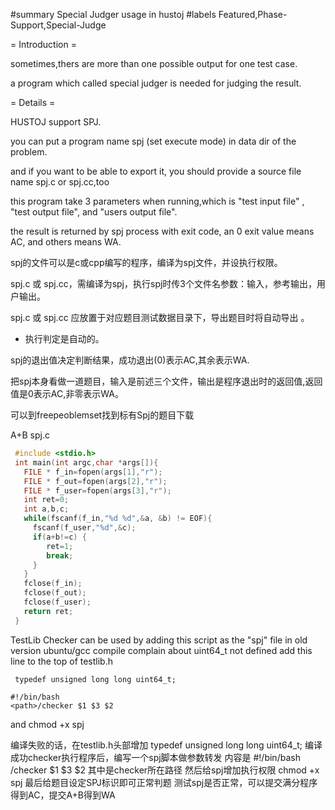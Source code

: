 #summary Special Judger usage in hustoj
#labels Featured,Phase-Support,Special-Judge

= Introduction =

sometimes,thers are more than one possible output for one test case.

a program which called special judger is needed for judging the result.


= Details =

HUSTOJ support SPJ.

you can put a program name spj (set execute mode) in data dir of the problem.

and if you want to be able to export it, you should provide a source file name spj.c or spj.cc,too

this program take 3 parameters when running,which is "test input file" , "test output file", and "users output file".

the result is returned by spj process with exit code, an 0 exit value means AC, and others means WA.

spj的文件可以是c或cpp编写的程序，编译为spj文件，并设执行权限。

spj.c 或 spj.cc，需编译为spj，执行spj时传3个文件名参数：输入，参考输出，用户输出。

spj.c 或 spj.cc 应放置于对应题目测试数据目录下，导出题目时将自动导出 。

* 执行判定是自动的。

spj的退出值决定判断结果，成功退出(0)表示AC,其余表示WA.

把spj本身看做一道题目，输入是前述三个文件，输出是程序退出时的返回值,返回值是0表示AC,非零表示WA。

可以到freepeoblemset找到标有Spj的题目下载


A+B spj.c

```c
 #include <stdio.h>
 int main(int argc,char *args[]){
   FILE * f_in=fopen(args[1],"r");
   FILE * f_out=fopen(args[2],"r");
   FILE * f_user=fopen(args[3],"r");
   int ret=0;
   int a,b,c;
   while(fscanf(f_in,"%d %d",&a, &b) != EOF){
     fscanf(f_user,"%d",&c);
     if(a+b!=c) {
        ret=1;
        break;
     }
   }
   fclose(f_in);
   fclose(f_out);
   fclose(f_user);
   return ret;
 }
```


TestLib Checker can be used by adding this script as the "spj" file
in old version ubuntu/gcc compile complain about uint64_t not defined
add this line to the top of testlib.h

```
 typedef unsigned long long uint64_t;
```

```
#!/bin/bash
<path>/checker $1 $3 $2
```
and chmod +x spj

编译失败的话，在testlib.h头部增加
 typedef unsigned long long uint64_t;
编译成功checker执行程序后，编写一个spj脚本做参数转发
内容是
#!/bin/bash
<path>/checker $1 $3 $2
其中<path>是checker所在路径
然后给spj增加执行权限
chmod +x spj
最后给题目设定SPJ标识即可正常判题
测试spj是否正常，可以提交满分程序得到AC，提交A+B得到WA
